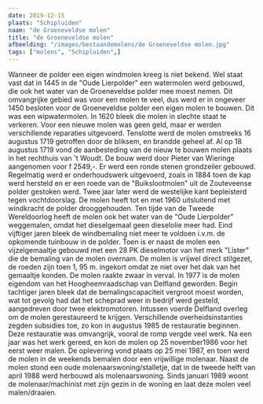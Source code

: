 ```yaml
---
date: 2019-12-15
plaats: "Schipluiden"
naam: "de Groeneveldse molen"
title: "de Groeneveldse molen"
afbeelding: "/images/bestaandemolens/de Groeneveldse molen.jpg"
tags: ["molens", "Schipluiden",]
---
```


Wanneer de polder een eigen windmolen kreeg is niet bekend. Wel staat
vast dat in 1445 in de "Oude Lierpolder" een watermolen werd gebouwd,
die ook het water van de Groeneveldse polder mee moest nemen. Dit
omvangrijke gebied was voor een molen te veel, dus werd er in ongeveer
1450 besloten voor de Groeneveldse polder een eigen molen te bouwen. Dit
was een wipwatermolen. In 1620 bleek die molen in slechte staat te
verkeren. Voor een nieuwe molen was geen geld, maar er werden
verschillende reparaties uitgevoerd. Tenslotte werd de molen omstreeks
16 augustus 1719 getroffen door de bliksem, en brandde geheel af. Al op
18 augustus 1719 vond de aanbesteding van de nieuw te bouwen molen
plaats in het rechthuis van 't Woudt. De bouw werd door Pieter van
Wieringe aangenomen voor  f  2549,-. Er werd een ronde stenen
grondzeiler gebouwd. Regelmatig werd er onderhoudswerk uitgevoerd, zoals
in 1884 toen de kap werd hersteld en er een roede van de
"Buikslootmolen" uit de Zouteveense  polder gestoken werd. Twee jaar
later werd de westelijke kant bepleisterd tegen vochtdoorslag. De molen
heeft tot en met 1960 uitsluitend met windkracht de polder
drooggehouden. Ten tijde van de Tweede Wereldoorlog heeft de molen ook
het water van de "Oude Lierpolder" weggemalen, omdat het dieselgemaal
geen dieselolie meer had. Eind vijftiger jaren bleek de windbemaling
niet meer te voldoen i.v.m. de opkomende tuinbouw in de polder. Toen is
er naast de molen een vijzelgemaaltje gebouwd met een 28 PK dieselmotor
van het merk "Lister" die de bemaling van de molen overnam. De molen is
vrijwel direct stilgezet, de roeden zijn toen 1, 95 m. ingekort omdat ze
niet over het dak van het gemaaltje konden. De molen raakte zwaar in
verval. In 1977 is de molen eigendom van het Hoogheemraadschap van
Delfland geworden. Begin tachtiger jaren bleek dat de
bemalingscapaciteit vergroot moest worden, wat tot gevolg had dat het
scheprad weer in bedrijf werd gesteld, aangedreven door twee
elektromotoren. Intussen voerde Delfland overleg om de molen
gerestaureerd te krijgen. Verschillende overheidsinstanties zegden
subsidies toe, zo kon in augustus 1985 de restauratie beginnen. Deze
restauratie was omvangrijk, vooral de romp vergde veel werk. Na een jaar
was het werk gereed, en kon de molen op 25 november1986 voor het eerst
weer malen. De oplevering vond plaats op 25 mei 1987, en toen werd de
molen in de weekends bemalen door een vrijwillige molenaar. Naast de
molen stond een oude molenaarswoning/stalletje, dat in de tweede helft
van april 1988 werd herbouwd als molenaarswoning. Sinds januari 1989
woont de molenaar/machinist  met zijn gezin in de woning en laat deze
molen veel malen/draaien. 
